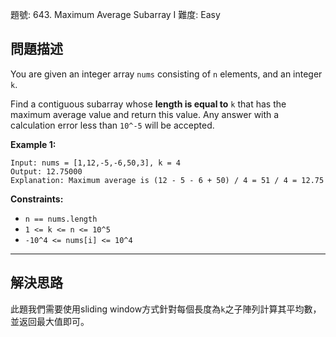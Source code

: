 題號: 643. Maximum Average Subarray I
難度: Easy

## 問題描述

You are given an integer array `nums` consisting of `n` elements, and an integer `k`.

Find a contiguous subarray whose **length is equal to** `k` that has the maximum average value and return this value. Any answer with a calculation error less than `10^-5` will be accepted.

**Example 1:**
```
Input: nums = [1,12,-5,-6,50,3], k = 4
Output: 12.75000
Explanation: Maximum average is (12 - 5 - 6 + 50) / 4 = 51 / 4 = 12.75
```
**Constraints:**

- `n == nums.length`
- `1 <= k <= n <= 10^5`
- `-10^4 <= nums[i] <= 10^4`


---
## 解決思路

此題我們需要使用sliding window方式針對每個長度為`k`之子陣列計算其平均數，並返回最大值即可。
